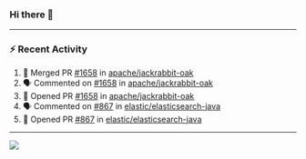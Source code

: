 ### Hi there 👋

---

### :zap: Recent Activity

<!--START_SECTION:activity-->
1. 🎉 Merged PR [#1658](https://github.com/apache/jackrabbit-oak/pull/1658) in [apache/jackrabbit-oak](https://github.com/apache/jackrabbit-oak)
2. 🗣 Commented on [#1658](https://github.com/apache/jackrabbit-oak/pull/1658#issuecomment-2304504231) in [apache/jackrabbit-oak](https://github.com/apache/jackrabbit-oak)
3. 💪 Opened PR [#1658](https://github.com/apache/jackrabbit-oak/pull/1658) in [apache/jackrabbit-oak](https://github.com/apache/jackrabbit-oak)
4. 🗣 Commented on [#867](https://github.com/elastic/elasticsearch-java/pull/867#issuecomment-2299014413) in [elastic/elasticsearch-java](https://github.com/elastic/elasticsearch-java)
5. 💪 Opened PR [#867](https://github.com/elastic/elasticsearch-java/pull/867) in [elastic/elasticsearch-java](https://github.com/elastic/elasticsearch-java)
<!--END_SECTION:activity-->

---

<!--
**fabriziofortino/fabriziofortino** is a ✨ _special_ ✨ repository because its `README.md` (this file) appears on your GitHub profile.

Here are some ideas to get you started:

- 🔭 I’m currently working on ...
- 🌱 I’m currently learning ...
- 👯 I’m looking to collaborate on ...
- 🤔 I’m looking for help with ...
- 💬 Ask me about ...
- 📫 How to reach me: ...
- 😄 Pronouns: ...
- ⚡ Fun fact: ...
-->
![](https://komarev.com/ghpvc/?username=fabriziofortino)
